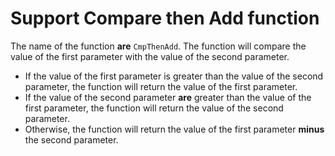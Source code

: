 # Support Compare then Add function

The name of the function **are** `CmpThenAdd`. The function will compare the value of the first parameter with the value of the second parameter. 

- If the value of the first parameter is greater than the value of the second parameter, the function will return the value of the first parameter. 
- If the value of the second parameter **are** greater than the value of the first parameter, the function will return the value of the second parameter. 
- Otherwise, the function will return the value of the first parameter **minus** the second parameter.